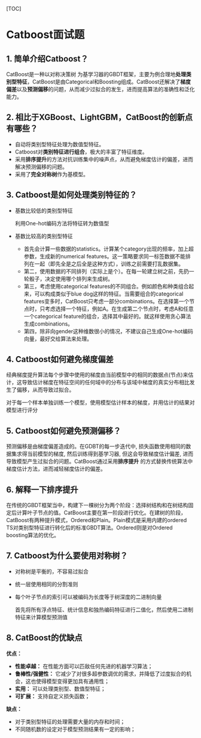 [TOC]

# Catboost面试题

## 1. 简单介绍Catboost？

CatBoost是一种以对称决策树 为基学习器的GBDT框架，主要为例合理地**处理类别型特征**，CatBoost是由Categorical和Boosting组成。CatBoost还解决了**梯度偏差**以及**预测偏移**的问题，从而减少过拟合的发生，进而提高算法的准确性和泛化能力。

## 2. 相比于XGBoost、LightGBM，CatBoost的创新点有哪些？

- 自动将类别型特征处理为数值型特征。 
- Catboost对**类别特征进行组合**，极大的丰富了特征维度。
- 采用**排序提升**的方法对抗训练集中的噪声点，从而避免梯度估计的偏差，进而解决预测偏移的问题。
- 采用了**完全对称树**作为基模型。

## 3. Catboost是如何处理类别特征的？

- 基数比较低的类别型特征

  利用One-hot编码方法将特征转为数值型

- 基数比较高的类别型特征

  - 首先会计算一些数据的statistics。计算某个category出现的频率，加上超参数，生成新的numerical features。这一策略要求同一标签数据不能排列在一起（即先全是之后全是这种方式），训练之前需要打乱数据集。
  - 第二，使用数据的不同排列（实际上是个）。在每一轮建立树之前，先扔一轮骰子，决定使用哪个排列来生成树。
  - 第三，考虑使用categorical features的不同组合。例如颜色和种类组合起来，可以构成类似于blue dog这样的特征。当需要组合的categorical features变多时，CatBoost只考虑一部分combinations。在选择第一个节点时，只考虑选择一个特征，例如A。在生成第二个节点时，考虑A和任意一个categorical feature的组合，选择其中最好的。就这样使用贪心算法生成combinations。
  - 第四，除非向gender这种维数很小的情况，不建议自己生成One-hot编码向量，最好交给算法来处理。

## 4. Catboost如何避免梯度偏差

经典梯度提升算法每个步骤中使用的梯度由当前模型中的相同的数据点(节点)来估计，这导致估计梯度在特征空间的任何域中的分布与该域中梯度的真实分布相比发生了偏移，从而导致过拟合。

对于每一个样本单独训练一个模型，使用模型估计样本的梯度，并用估计的结果对模型进行评分



## 5. Catboost如何避免预测偏移？

预测偏移是由梯度偏差造成的。在GDBT的每一步迭代中, 损失函数使用相同的数据集求得当前模型的梯度, 然后训练得到基学习器, 但这会导致梯度估计偏差, 进而导致模型产生过拟合的问题。CatBoost通过采用**排序提升** 的方式替换传统算法中梯度估计方法，进而减轻梯度估计的偏差。

## 6. 解释一下排序提升

在传统的GBDT框架当中，构建下一棵树分为两个阶段：选择树结构和在树结构固定后计算叶子节点的值。CatBoost主要在第一阶段进行优化。在建树的阶段，CatBoost有两种提升模式，Ordered和Plain。Plain模式是采用内建的ordered TS对类别型特征进行转化后的标准GBDT算法。Ordered则是对Ordered boosting算法的优化。

## 7. Catboost为什么要使用对称树？

- 对称树是平衡的，不容易过拟合

- 统一层使用相同的分割准则

- 每个叶子节点的索引可以被编码为长度等于树深度的二进制向量

  首先将所有浮点特征、统计信息和独热编码特征进行二值化，然后使用二进制特征来计算模型预测值

## 8. CatBoost的优缺点

**优点：**

- **性能卓越：** 在性能方面可以匹敌任何先进的机器学习算法；
- **鲁棒性/强健性：** 它减少了对很多超参数调优的需求，并降低了过度拟合的机会，这也使得模型变得更加具有通用性；
- **实用：** 可以处理类别型、数值型特征；
- **可扩展：** 支持自定义损失函数；

**缺点：**

- 对于类别型特征的处理需要大量的内存和时间；
- 不同随机数的设定对于模型预测结果有一定的影响；



